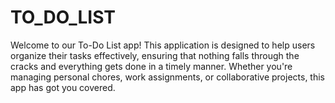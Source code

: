 # TO_DO_LIST

Welcome to our To-Do List app! This application is designed to help users organize their tasks effectively, ensuring that nothing falls through the cracks and everything gets done in a timely manner. Whether you're managing personal chores, work assignments, or collaborative projects, this app has got you covered.
